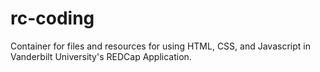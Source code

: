 # rc-coding
Container for files and resources for using HTML, CSS, and Javascript in Vanderbilt University's REDCap Application.
